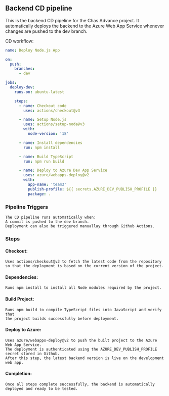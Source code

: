 ## Backend CD pipeline

This is the backend CD pipeline for the Chas Advance project.
It automatically deploys the backend to the Azure Web App Service
whenever changes are pushed to the dev branch.

CD workflow:
```yaml
name: Deploy Node.js App

on:
  push:
    branches:
      - dev

jobs:
  deploy-dev:
    runs-on: ubuntu-latest

    steps:
      - name: Checkout code
        uses: actions/checkout@v3

      - name: Setup Node.js
        uses: actions/setup-node@v3
        with:
          node-version: '18'

      - name: Install dependencies
        run: npm install

      - name: Build TypeScript
        run: npm run build

      - name: Deploy to Azure Dev App Service
        uses: azure/webapps-deploy@v2
        with:
          app-name: 'team3'
          publish-profile: ${{ secrets.AZURE_DEV_PUBLISH_PROFILE }}
          package: .

```

### Pipeline Triggers
    The CD pipeline runs automatically when:
    A commit is pushed to the dev branch.
    Deployment can also be triggered manuallay through Github Actions.

### Steps

#### Checkout:
    Uses actions/checkout@v3 to fetch the latest code from the repository
    so that the deployment is based on the current version of the project.

#### Dependencies: 
    Runs npm install to install all Node modules required by the project.

#### Build Project:
    Runs npm build to compile TypeScript files into JavaScript and verify that
    the project builds successfully before deployment.

#### Deploy to Azure:
    Uses azure/webapps-deploy@v2 to push the built project to the Azure Web App Service.
    The deployment is authenticated using the AZURE_DEV_PUBLISH_PROFILE secret stored in Github.
    After this step, the latest backend version is live on the development web app.

#### Completion:    
    Once all steps complete successfully, the backend is automatically deployed and ready to be tested.